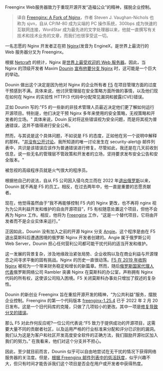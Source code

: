 <!--
title: Freenginx: Nginx的分叉
cover: https://cdn.thenewstack.io/media/2024/02/52f38ce8-freeginx-1024x683.png
-->

Freenginx Web服务器致力于重现开源开发“造福公众”的精神，摆脱企业控制。

> 译自 [Freenginx: A Fork of Nginx](https://thenewstack.io/freenginx-a-fork-of-nginx/)，作者 Steven J. Vaughan-Nichols 也称为 sjvn，自从 CP/M-80 成为尖端的 PC 操作系统，300bps 成为快速的互联网连接，WordStar 成为最先进的文字处理器以来，他就一直撰写有关技术和技术业务的文章，而我们也很享受这一切。

一名志愿的 Nginx 开发者正在把 [Nginx](https://www.nginx.com/?utm_content=inline-mention)(发音为 EngineX，是世界上最流行的 Web 服务器分叉为 Freenginx。
 
根据 [Netcraft](https://www.netcraft.com/) 的统计，Nginx 是[世界上最受欢迎的 Web 服务器](https://www.netcraft.com/blog/january-2024-web-server-survey/)。因此，当 Nginx 的顶级开发者 Maxim [Dounin](https://mailman.nginx.org/pipermail/nginx-devel/2024-February/K5IC6VYO2PB7N4HRP2FUQIBIBCGP4WAU.html) [宣布他要分支 Nginx](https://mailman.nginx.org/pipermail/nginx-devel/2024-February/K5IC6VYO2PB7N4HRP2FUQIBIBCGP4WAU.html) 时，这可能是一个巨大的举动。
 
Dounin 做出这个决定是因为他对 Nginx 的企业所有者 [F5](https://www.f5.com/) 在项目管理方面的过度干预感到不满。具体来说，他讨厌管理层在安全策略方面所做的事情，以及他们现在如何在 Nginx 的实验性 HTTP/3 代码中分配常见漏洞和披露(CVE)错误。
 
正如 Dounin 写的:"F5 的一些新的非技术管理人员最近决定他们更了解如何运行开源项目。特别是，他们决定干预 Nginx 多年来使用的安全策略，无视策略和开发者的立场。" 具体来说，Douin 反对将这些错误视为安全问题，而是将其视为普通错误，这并不值得进行安全公布。
 
然而，与其说是这个具体问题，不如说是 F5 的态度，正如他在另一个说明中解释的那样。"[并没有公开讨论](https://freenginx.org/pipermail/nginx-devel/2024-February/000002.html)。我所知道的唯一讨论发生在 security-alert@ 邮件列表中，共识是该错误应该作为普通错误进行修复。尽管如此，我还是在几天前收到信息，说一些无名的管理层不管政策和开发者的立场，坚持要求发布安全公告和安全版本。"
  
被忽视的高级程序员就是火气很大的程序员。

根据他自己的说法，自从 F5 公司因入侵乌克兰而在 2022 年[退出俄罗斯](https://my.f5.com/manage/s/article/K59427339)以来，Dounin 就不再是 F5 的员工。相反，在过去两年中，他一直是重要的志愿贡献者。

现在，他觉得虽然由于“我不再能够控制 F5 内的 Nginx 更改，也不再将 nginx 视为为公共利益开发和维护的自由开源项目”，F5 有权随意处置这个项目，但他不会再为 Nginx 工作。相反，他将为 [Freenginx](https://freenginx.org/) 工作，“这是一个替代项目，它将由开发者而不是企业实体来运行。” 

正因如此，Dounin 没有加入之前的开源 Nginx 分支 [Angie](https://angie.software/en/)。这个程序是由在 F5 退出莫斯科后遭遇困境的俄罗斯 Nginx 开发者创建的。Angie 属于俄罗斯公司 Web Server，Dounin 担心任何营利公司都可能干扰代码的适当开发和维护。

这一发展的背景复杂，涉及地缘政治紧张局势、企业收购以及在商业利益与开源理念之间寻求平衡的固有挑战。Nginx 的历史一直很动荡。[F5 在 2019 年收购 Nginx](https://www.zdnet.com/home-and-office/networking/f5-acquires-nginx-what-to-expect-from-the-deal/) 被视为一个带来财务稳定和增长的新篇章。然而，随后[俄罗斯国家代理人代表](https://www.zdnet.com/article/russian-police-raid-nginx-moscow-office/)俄罗斯网络公司 Rambler 突袭 Nginx 在莫斯科的办公室，声称拥有 Nginx 代码的所有权，这使该公司陷入困境。F5 关闭莫斯科办事处只增加了叙述的复杂性。

Dounin 的新创业 Freenginx 旨在重拾开源开发的精神，“为公共利益”服务，摆脱企业控制。Freenginx 的第一个代码版本 [freenginx-1.25.4](https://freenginx.org/en/download.html) 已于 2022 年 2 月 20 日发布。这是一个旧代码库的克隆，只做了几项较小的更改。其中一项是[修复导致分叉的错误](https://freenginx.org/pipermail/nginx/2024-February/000031.html)。

那么 F5 对此作何反应呢?一位公司代表说:“F5 致力于提供成功的开源项目，这需要大量不同的贡献者社区，以及运用严格的行业标准来分配和评分已识别的漏洞。我们认为这是为客户和社区开发高度安全软件的正确方法，我们鼓励开源社区加入我们的努力。” 在我看来，他们对这个分支并不担心。

因此，至少就目前而言，Dounin 似乎可以自由地尝试在无干扰的情况下获得网络服务器的关注度。但是，[根据 Freenginx 邮件列表中的低活跃度](https://freenginx.org/mailman/listinfo/nginx)，似乎兴趣不大，但只有时间才能告诉我们这个项目是否会在用户或开发者中获得热度。

